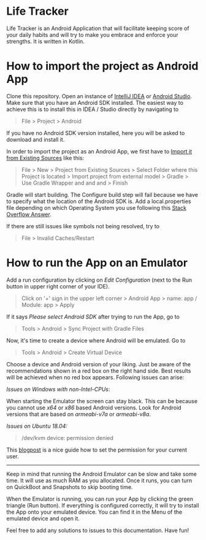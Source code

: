 # Life Tracker

Life Tracker is an Android Application that will facilitate keeping score of your daily habits and will try to make you embrace and enforce your strengths. It is written in Kotlin.

# How to import the project as Android App

Clone this repository. Open an instance of [IntelliJ IDEA](https://www.jetbrains.com/idea/download/) or [Android Studio](https://developer.android.com/studio). Make sure that you have an Android SDK installed. The easiest way to achieve this is to install this in IDEA / Studio directly by navigating to

> File > Project > Android

If you have no Android SDK version installed, here you will be asked to download and install it.

In order to import the project as an Android App, we first have to [Import it from Existing Sources](https://www.jetbrains.com/help/idea/importing-an-existing-android-project.html
) like this:

> File > New > Project from Existing Sources > Select Folder where this Project is located > Import project from external model > Gradle > Use Gradle Wrapper and and and > Finish

Gradle will start building. The Configure build step will fail because we have to specify what the location of the Android SDK is. Add a local.properties file depending on which Operating System you use following this [Stack Overflow Answer](https://stackoverflow.com/a/48155800).

If there are still issues like symbols not being resolved, try to
> File > Invalid Caches/Restart

# How to run the App on an Emulator

Add a run configuration by clicking on *Edit Configuration* (next to the Run button in upper right corner of your IDE). 
> Click on '+' sign in the upper left corner > Android App > name: app / Module: app > Apply

If it says *Please select Android SDK* after trying to run the App, go to
> Tools > Android > Sync Project with Gradle Files

Now, it's time to create a device where Android will be emulated. Go to 
> Tools > Android > Create Virtual Device

Choose a device and Android version of your liking. Just be aware of the recommendations shown in a red box on the right hand side. Best results will be achieved when no red box appears. Following issues can arise:

*Issues on Windows with non-Intel-CPUs*:

When starting the Emulator the screen can stay black. This can be because you cannot use _x64_ or _x86_ based Android versions. Look for Android versions that are based on _armeabi-v7a_ or _armeabi-v8a_.

*Issues on Ubuntu 18.04:*

> /dev/kvm device: permission denied

This [blogpost](https://blog.chirathr.com/android/ubuntu/2018/08/13/fix-avd-error-ubuntu-18-04/) is a nice guide how to set the permission for your current user.

____

Keep in mind that running the Android Emulator can be slow and take some time. It will use as much RAM as you allocated. Once it runs, you can turn on QuickBoot and Snapshots to skip booting time. 

When the Emulator is running, you can run your App by clicking the green triangle (Run button). If everything is configured correctly, it will try to install the App onto your emulated device. You can find it in the Menu of the emulated device and open it.

Feel free to add any solutions to issues to this documentation. Have fun!